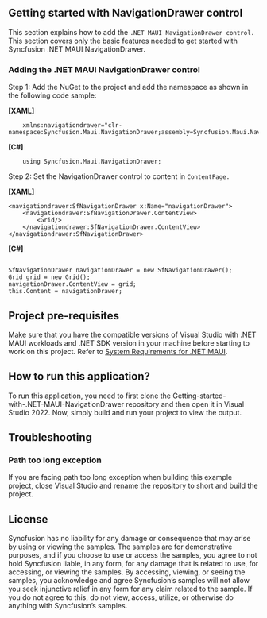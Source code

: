 ## Getting started with NavigationDrawer control

This section explains how to add the `.NET MAUI NavigationDrawer control.` This section covers only the basic features needed to get started with Syncfusion .NET MAUI NavigationDrawer.

### Adding the .NET MAUI NavigationDrawer control

Step 1: Add the NuGet to the project and add the namespace as shown in the following code sample:

**[XAML]**
```
    xmlns:navigationdrawer="clr-namespace:Syncfusion.Maui.NavigationDrawer;assembly=Syncfusion.Maui.NavigationDrawer"
```	

**[C#]**
```
    using Syncfusion.Maui.NavigationDrawer;
```

Step 2: Set the NavigationDrawer control to content in `ContentPage.`

**[XAML]**
```
<navigationdrawer:SfNavigationDrawer x:Name="navigationDrawer">
    <navigationdrawer:SfNavigationDrawer.ContentView>
        <Grid/>
    </navigationdrawer:SfNavigationDrawer.ContentView>
</navigationdrawer:SfNavigationDrawer>
```	

**[C#]**
```
          
SfNavigationDrawer navigationDrawer = new SfNavigationDrawer();
Grid grid = new Grid();
navigationDrawer.ContentView = grid;
this.Content = navigationDrawer; 
```

## Project pre-requisites

Make sure that you have the compatible versions of Visual Studio with .NET MAUI workloads and .NET SDK version in your machine before starting to work on this project. Refer to [System Requirements for .NET MAUI](https://help.syncfusion.com/maui/system-requirements).

## How to run this application?

To run this application, you need to first clone the Getting-started-with-.NET-MAUI-NavigationDrawer repository and then open it in Visual Studio 2022. Now, simply build and run your project to view the output.

## <a name="troubleshooting"></a>Troubleshooting ##
### Path too long exception
If you are facing path too long exception when building this example project, close Visual Studio and rename the repository to short and build the project.

## License

Syncfusion has no liability for any damage or consequence that may arise by using or viewing the samples. The samples are for demonstrative purposes, and if you choose to use or access the samples, you agree to not hold Syncfusion liable, in any form, for any damage that is related to use, for accessing, or viewing the samples. By accessing, viewing, or seeing the samples, you acknowledge and agree Syncfusion’s samples will not allow you seek injunctive relief in any form for any claim related to the sample. If you do not agree to this, do not view, access, utilize, or otherwise do anything with Syncfusion’s samples.